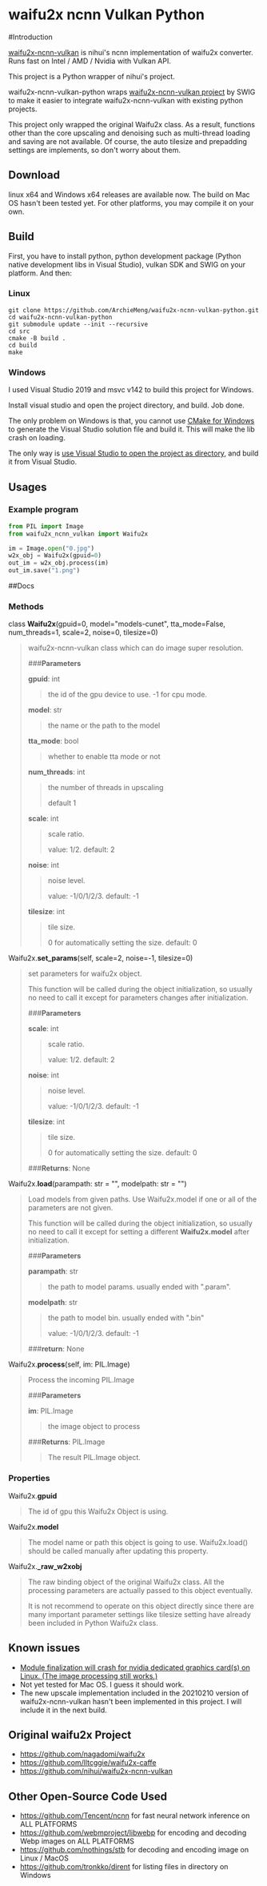 # waifu2x ncnn Vulkan Python

#Introduction

[waifu2x-ncnn-vulkan](https://github.com/nihui/waifu2x-ncnn-vulkan) is nihui's ncnn implementation of waifu2x converter. Runs fast on Intel / AMD / Nvidia with Vulkan API.

This project is a Python wrapper of nihui's project.

waifu2x-ncnn-vulkan-python wraps [waifu2x-ncnn-vulkan project](https://github.com/nihui/waifu2x-ncnn-vulkan) by SWIG to make it easier to integrate waifu2x-ncnn-vulkan with existing python projects.

This project only wrapped the original Waifu2x class. As a result, functions other than the core upscaling and denoising such as multi-thread loading and saving are not available. Of course, the auto tilesize and prepadding settings are implements, so don't worry about them.

## Download

linux x64 and Windows x64 releases are available now. The build on Mac OS hasn't been tested yet. For other platforms, you may compile it on
your own.


## Build

First, you have to install python, python development package (Python native development libs in Visual Studio), vulkan SDK and SWIG on your platform. And then:

### Linux
```shell
git clone https://github.com/ArchieMeng/waifu2x-ncnn-vulkan-python.git
cd waifu2x-ncnn-vulkan-python
git submodule update --init --recursive
cd src
cmake -B build .
cd build
make
```

### Windows
I used Visual Studio 2019 and msvc v142 to build this project for Windows.

Install visual studio and open the project directory, and build. Job done.

The only problem on Windows is that, you cannot use [CMake for Windows](https://cmake.org/download/) to generate the Visual Studio solution file and build it. This will make the lib crash on loading.

The only way is [use Visual Studio to open the project as directory](https://www.microfocus.com/documentation/visual-cobol/vc50/VS2019/GUID-BE1C48AA-DB22-4F38-9644-E9B48658EF36.html), and build it from Visual Studio.

## Usages

### Example program

```python
from PIL import Image
from waifu2x_ncnn_vulkan import Waifu2x

im = Image.open("0.jpg")
w2x_obj = Waifu2x(gpuid=0)
out_im = w2x_obj.process(im)
out_im.save("1.png")
```

##Docs

### Methods
class **Waifu2x**(gpuid=0,
model="models-cunet",
tta_mode=False,
num_threads=1,
scale=2,
noise=0,
tilesize=0)

> waifu2x-ncnn-vulkan class which can do image super resolution.
> 
> ###**Parameters**
>
>**gpuid**: int
> >the id of the gpu device to use. -1 for cpu mode.
>
>**model**: str
> > the name or the path to the model
>
>**tta_mode**: bool
> > whether to enable tta mode or not
> 
>**num_threads**: int
> > the number of threads in upscaling
> >
> > default 1
> 
>**scale**: int
> > scale ratio. 
> >
> > value: 1/2. default: 2
> 
>**noise**: int
> > noise level. 
> >
> > value: -1/0/1/2/3. default: -1
> 
>**tilesize**: int
> > tile size. 
> >
> > 0 for automatically setting the size. default: 0

Waifu2x.**set_params**(self, scale=2, noise=-1, tilesize=0)
>
> set parameters for waifu2x object. 
> 
> This function will be called during the object initialization, so usually no need to call it except for parameters changes after initialization.
> 
> ###**Parameters**
> 
> **scale**: int
> > scale ratio. 
> >
> > value: 1/2. default: 2
>
>**noise**: int
> > noise level.
> >
> > value: -1/0/1/2/3. default: -1
>
>**tilesize**: int
> > tile size.
> >
> > 0 for automatically setting the size. default: 0
> 
> ###**Returns**: None

Waifu2x.**load**(parampath: str = "", modelpath: str = "")
> Load models from given paths. Use Waifu2x.model if one or all of the parameters are not given.
> 
> This function will be called during the object initialization, so usually no need to call it except for setting a different **Waifu2x.model** after initialization.
>
> ###**Parameters**
>
> **parampath**: str
> > the path to model params. usually ended with ".param".
>
>**modelpath**: str
> > the path to model bin. usually ended with ".bin"
> >
> > value: -1/0/1/2/3. default: -1
>
>
> ###**return**: None

Waifu2x.**process**(self, im: PIL.Image)
> Process the incoming PIL.Image
>
> ###**Parameters**
>
> **im**: PIL.Image
> > the image object to process
>
> ###**Returns**: PIL.Image
> > The result PIL.Image object.

### Properties

Waifu2x.**gpuid**
> The id of gpu this Waifu2x Object is using.
> 
Waifu2x.**model**
> The model name or path this object is going to use. Waifu2x.load() should be called manually after updating this property.
>
Waifu2x.**_raw_w2xobj**
> The raw binding object of the original Waifu2x class. All the processing parameters are actually passed to this object eventually.
> 
> It is not recommend to operate on this object directly since there are many important parameter settings like tilesize setting have already been included in Python Waifu2x class.

## Known issues
- [Module finalization will crash for nvidia dedicated graphics card(s) on Linux. (The image processing still works.)](https://github.com/Tencent/ncnn/issues/2666)
- Not yet tested for Mac OS. I guess it should work.
- The new upscale implementation included in the 20210210 version of waifu2x-ncnn-vulkan hasn't been implemented in this project. I will include it in the next build.

## Original waifu2x Project

- https://github.com/nagadomi/waifu2x
- https://github.com/lltcggie/waifu2x-caffe
- https://github.com/nihui/waifu2x-ncnn-vulkan

## Other Open-Source Code Used

- https://github.com/Tencent/ncnn for fast neural network inference on ALL PLATFORMS
- https://github.com/webmproject/libwebp for encoding and decoding Webp images on ALL PLATFORMS
- https://github.com/nothings/stb for decoding and encoding image on Linux / MacOS
- https://github.com/tronkko/dirent for listing files in directory on Windows
